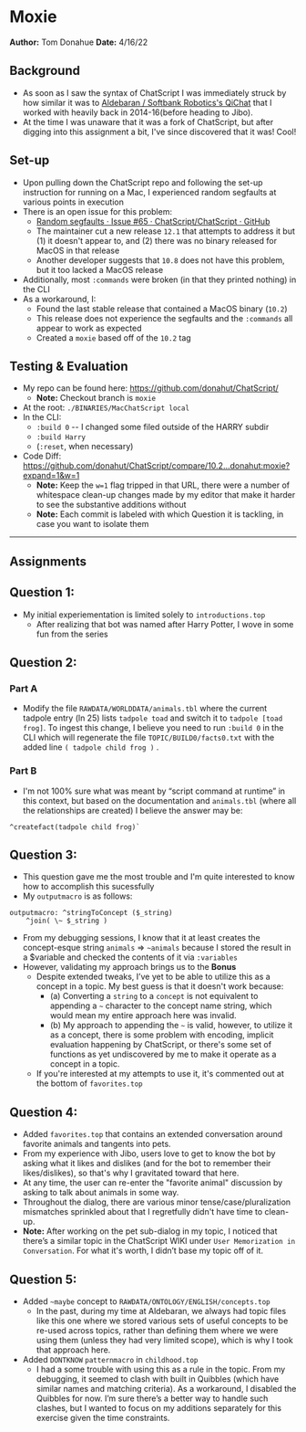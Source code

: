 # Moxie

**Author:** Tom Donahue
**Date:** 4/16/22


## Background
- As soon as I saw the syntax of ChatScript I was immediately struck by how similar it was to [Aldebaran / Softbank Robotics's QiChat](http://doc.aldebaran.com/2-5/naoqi/interaction/dialog/dialog.html#dialog-concepts) that I worked with heavily back in 2014-16(before heading to Jibo).
- At the time I was unaware that it was a fork of ChatScript, but after digging into this assignment a bit, I've since discovered that it was! Cool!

## Set-up
- Upon pulling down the ChatScript repo and following the set-up instruction for running on a Mac, I experienced random segfaults at various points in execution
- There is an open issue for this problem:
  - [Random segfaults · Issue #65 · ChatScript/ChatScript · GitHub](https://github.com/ChatScript/ChatScript/issues/65)
  - The maintainer cut a new release `12.1` that attempts to address it but (1) it doesn't appear to, and (2) there was no binary released for MacOS in that release
  - Another developer suggests that `10.8` does not have this problem, but it too lacked a MacOS release
- Additionally, most `:commands` were broken (in that they printed nothing) in the CLI
- As a workaround, I:
  - Found the last stable release that contained a MacOS binary (`10.2`)
  - This release does not experience the segfaults and the `:commands` all appear to work as expected
  - Created a `moxie` based off of the `10.2` tag

## Testing & Evaluation
  - My repo can be found here: https://github.com/donahut/ChatScript/
    - **Note:** Checkout branch is `moxie`
  - At the root: `./BINARIES/MacChatScript local`
  - In the CLI:
    - `:build 0` -- I changed some filed outside of the HARRY subdir
    - `:build Harry`
    - (`:reset`, when necessary)
 - Code Diff: https://github.com/donahut/ChatScript/compare/10.2...donahut:moxie?expand=1&w=1
    - **Note:** Keep the `w=1` flag tripped in that URL, there were a number of whitespace clean-up changes made by my editor that make it harder to see the substantive additions without
    - **Note:** Each commit is labeled with which Question it is tackling, in case you want to isolate them
---
## Assignments

## Question 1:
- My initial experiementation is limited solely to `introductions.top`
  - After realizing that bot was named after Harry Potter, I wove in some fun from the series

## Question 2:
### Part A
- Modify the file `RAWDATA/WORLDDATA/animals.tbl` where the current tadpole entry (ln 25) lists `tadpole toad` and switch it to  `tadpole [toad frog]`. To ingest this change, I believe you need to run `:build 0` in the CLI which will regenerate the file  `TOPIC/BUILD0/facts0.txt`  with the added line `( tadpole child frog )` .

### Part B
- I'm not 100% sure what was meant by “script command at runtime” in this context, but based on the documentation and `animals.tbl` (where all the relationships are created) I believe the answer may be:
```
^createfact(tadpole child frog)`
```

## Question 3:
- This question gave me the most trouble and I'm quite interested to know how to accomplish this sucessfully
- My `outputmacro` is as follows:
```
outputmacro: ^stringToConcept ($_string)
    ^join( \~ $_string )
```
- From my debugging sessions, I know that it at least creates the concept-esque string `animals` => `~animals` because I stored the result in a $variable and checked the contents of it via `:variables`
- However, validating my approach brings us to the **Bonus**
    - Despite extended tweaks, I’ve yet to be able to utilize this as a concept in a topic. My best guess is that it doesn't work because:
      - (a) Converting a `string` to a `concept` is not equivalent to appending a `~` character to the concept name string, which would mean my entire approach here was invalid.
      - (b) My approach to appending the `~` is valid, however, to utilize it as a concept, there is some problem with encoding, implicit evaluation happening by ChatScript, or there's some set of functions as yet undiscovered by me to make it operate as a concept in a topic.
    - If you're interested at my attempts to use it, it's commented out at the bottom of `favorites.top`

## Question 4:
- Added `favorites.top` that contains an extended conversation around favorite animals and tangents into pets.
- From my experience with Jibo, users love to get to know the bot by asking what it likes and dislikes (and for the bot to remember their likes/dislikes), so that's why I gravitated toward that here.
- At any time, the user can re-enter the "favorite animal" discussion by asking to talk about animals in some way.
- Throughout the dialog, there are various minor tense/case/pluralization mismatches sprinkled about that I regretfully didn't have time to clean-up.
- **Note:** After working on the pet sub-dialog in my topic, I noticed that there’s a similar topic in the ChatScript WIKI under `User Memorization in Conversation`. For what it's worth, I didn’t base my topic off of it.

## Question 5:
- Added `~maybe` concept to `RAWDATA/ONTOLOGY/ENGLISH/concepts.top`
	- In the past, during my time at Aldebaran, we always had topic files like this one where we stored various sets of useful concepts to be re-used across topics, rather than defining them where we were using them (unless they had very limited scope), which is why I took that approach here.
- Added `DONTKNOW` `patternmacro` in `childhood.top`
	- I had a some trouble with using this as a rule in the topic. From my debugging, it seemed to clash with built in Quibbles (which have similar names and matching criteria). As a workaround, I disabled the Quibbles for now. I’m sure there’s a better way to handle such clashes, but I wanted to focus on my additions separately for this exercise given the time constraints.